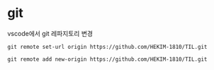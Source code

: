 # git 

vscode에서 git 레파지토리 변경

`git remote set-url origin https://github.com/HEKIM-1810/TIL.git`

`git remote add new-origin https://github.com/HEKIM-1810/TIL.git
`